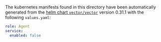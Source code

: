 The kubernetes manifests found in this directory have been automatically generated
from the [helm chart `vector/vector`](https://github.com/vectordotdev/helm-charts/tree/master/charts/vector)
version 0.31.1 with the following `values.yaml`:

```yaml
role: Agent
service:
  enabled: false
```
